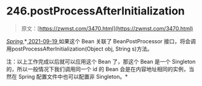 <!--yml
category: 未分类
date: 0001-01-01 00:00:00
--->

# 246.postProcessAfterInitialization

> 原文：[https://zwmst.com/3470.html](https://zwmst.com/3470.html)

   [ *Spring* ](https://zwmst.com/spring)*[ <time datetime="2021-09-19T19:50:17+08:00"> 2021-09-19 </time> ](https://zwmst.com/3470.html)  如果这个 Bean 关联了 BeanPostProcessor 接口，将会调用postProcessAfterInitialization(Object obj, String s)方法。

注：以上工作完成以后就可以应用这个 Bean 了，那这个 Bean 是一个 Singleton 的，所以一般情况下我们调用同一个 id 的 Bean 会是在内容地址相同的实例，当然在 Spring 配置文件中也可以配置非 Singleton。*